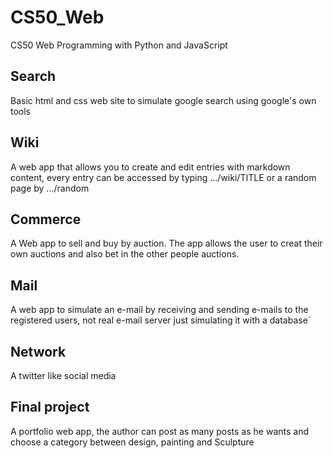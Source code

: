 # CS50_Web
 CS50 Web Programming with Python and JavaScript

## Search
Basic html and css web site to simulate google search using google's own tools

## Wiki
A web app that allows you to create and edit entries with markdown content, every entry can be accessed by typing .../wiki/TITLE or a random page by .../random

## Commerce
A Web app to sell and buy by auction. The app allows the user to creat their own auctions and also bet in the other people auctions.

## Mail
A web app to simulate an e-mail by receiving and sending e-mails to the registered users, not real e-mail server just simulating it with a database´

## Network
A twitter like social media

## Final project
A portfolio web app, the author can post as many posts as he wants and choose a category between design, painting and Sculpture 
